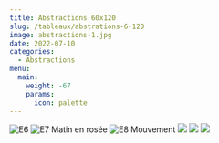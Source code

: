 ```yaml
---
title: Abstractions 60x120
slug: /tableaux/abstrations-6-120
image: abstractions-1.jpg
date: 2022-07-10
categories:
  - Abstractions
menu:
  main:
    weight: -67
    params:
      icon: palette
---
```


![E6](abstractions-1.jpg) ![E7 Matin en rosée](abstractions-2.jpg) ![E8 Mouvement](abstractions-3.jpg)
![](abstractions-4.jpg) ![](abstractions-5.jpg) ![](abstractions-6.jpg)

